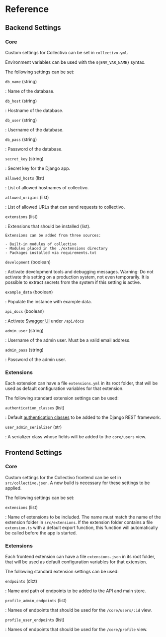 # Reference

## Backend Settings

### Core

Custom settings for Collectivo can be set in `collectivo.yml`.

Environment variables can be used with the `${ENV_VAR_NAME}` syntax.

The following settings can be set:

`db_name` (string)

: Name of the database.

`db_host` (string)

: Hostname of the database.

`db_user` (string)

:  Username of the database.

`db_pass` (string)

: Password of the database.

`secret_key` (string)

: Secret key for the Django app.

`allowed_hosts` (list)

: List of allowed hostnames of collectivo.

`allowed_origins` (list)

: List of allowed URLs that can send requests to collectivo.

`extensions` (list)

: Extensions that should be installed (list).

    Extensions can be added from three sources:

    - Built-in modules of collectivo
    - Modules placed in the ./extensions directory
    - Packages installed via requirements.txt

`development` (boolean)

: Activate development tools and debugging messages. Warning: Do not activate this setting on a production system, not even temporarily. It is possible to extract secrets from the system if this setting is active.

`example_data` (boolean)

: Populate the instance with example data.

`api_docs` (boolean)

: Activate [Swagger UI](https://swagger.io/tools/swagger-ui/) under `/api/docs`

`admin_user` (string)

: Username of the admin user. Must be a valid email address.

`admin_pass` (string)

: Password of the admin user.

### Extensions

Each extension can have a file `extensions.yml` in its root folder,
that will be used as default configuration variables for that extension.

The following standard extension settings can be used:

`authentication_classes` (list)

: Default [authentication classes](https://www.django-rest-framework.org/api-guide/authentication/#setting-the-authentication-scheme) to be added to the Django REST framework.

`user_admin_serializer` (str)

: A serializer class whose fields will be added to the `core/users` view.

## Frontend Settings

### Core

Custom settings for the Collectivo frontend can be set in `src/collectivo.json`.
A new build is necessary for these settings to be applied.

The following settings can be set:

`extensions` (list)

: Name of extensions to be included. The name must match the name of the extension folder in `src/extensions`. If the extension folder contains a file `extension.ts`
with a default export function, this function will automatically be called before
the app is started.

### Extensions

Each frontend extension can have a file `extensions.json` in its root folder,
that will be used as default configuration variables for that extension.

The following standard extension settings can be used:

`endpoints` (dict)

: Name and path of endpoints to be added to the API and main store.

`profile_admin_endpoints` (list)

: Names of endpoints that should be used for the `/core/users/:id` view.

`profile_user_endpoints` (list)

: Names of endpoints that should be used for the `/core/profile` view.
